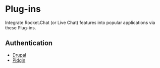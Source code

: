 # Plug-ins

Integrate Rocket.Chat \(or Live Chat\) features into popular applications via these Plug-ins.

## Authentication

* [Drupal](https://docs.rocket.chat/administrator-guides/plug-ins/drupal/)
* [Pidgin](https://docs.rocket.chat/administrator-guides/plug-ins/pidgin/)

